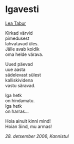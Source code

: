 # Igavesti

[Lea Tabur](./)

Kirkad värvid  
pimedusest  
lahvatavad üles.  
Jälle avab koidik  
oma helde värava.

Uued päevad  
uue aasta  
sädelevast sülest  
kalliskividena  
vastu säravad.

Iga hetk  
on hindamatu.  
Iga hetk  
on harras...

Hoia ainult kinni mind!  
Hoian Sind, mu armas!

_28. detsember 2006, Kannistul_

